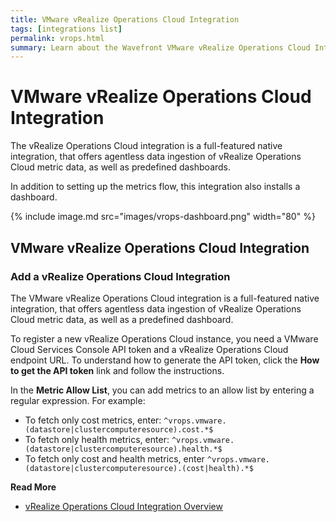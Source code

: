 ```yaml
---
title: VMware vRealize Operations Cloud Integration
tags: [integrations list]
permalink: vrops.html
summary: Learn about the Wavefront VMware vRealize Operations Cloud Integration.
---
```

# VMware vRealize Operations Cloud Integration

The vRealize Operations Cloud integration is a full-featured native integration, that offers agentless data ingestion of vRealize Operations Cloud metric data, as well as predefined dashboards.

In addition to setting up the metrics flow, this integration also installs a dashboard.

{% include image.md src="images/vrops-dashboard.png" width="80" %}
## VMware vRealize Operations Cloud Integration



### Add a vRealize Operations Cloud Integration

The VMware vRealize Operations Cloud integration is a full-featured native integration, that offers agentless data ingestion of vRealize Operations Cloud metric data, as well as a predefined dashboard.

To register a new vRealize Operations Cloud instance, you need a VMware Cloud Services Console API token and a vRealize Operations Cloud endpoint URL. To understand how to generate the API token, click the **How to get the API token** link and follow the instructions.

In the **Metric Allow List**, you can add metrics to an allow list by entering a regular expression. For example:

   * To fetch only cost metrics, enter: <code>^vrops.vmware.(datastore|clustercomputeresource).cost.*$</code>
   * To fetch only health metrics, enter: <code>^vrops.vmware.(datastore|clustercomputeresource).health.*$</code>
   * To fetch only cost and health metrics, enter <code>^vrops.vmware.(datastore|clustercomputeresource).(cost|health).*$</code>

**Read More**<br/>
* [vRealize Operations Cloud Integration Overview](https://docs.wavefront.com/integrations_vrops.html)





